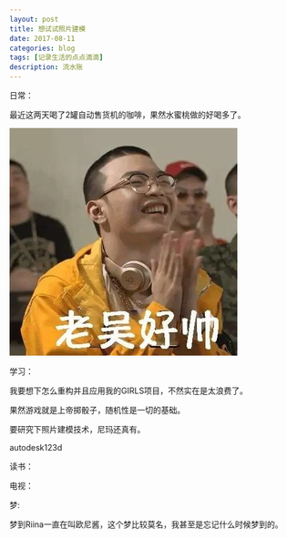 ```yaml
---
layout: post
title: 想试试照片建模
date: 2017-08-11
categories: blog
tags: [记录生活的点点滴滴]
description: 流水账
---
```



日常：

最近这两天喝了2罐自动售货机的咖啡，果然水蜜桃做的好喝多了。

![小白](https://raw.githubusercontent.com/cksmct/MarkdownPhotos/master/%E5%B0%8F%E7%99%BD.JPG)

学习：

我要想下怎么重构并且应用我的GIRLS项目，不然实在是太浪费了。

果然游戏就是上帝掷骰子，随机性是一切的基础。

要研究下照片建模技术，尼玛还真有。

autodesk123d

读书：


电视：


梦:

梦到Riina一直在叫欧尼酱，这个梦比较莫名，我甚至是忘记什么时候梦到的。





